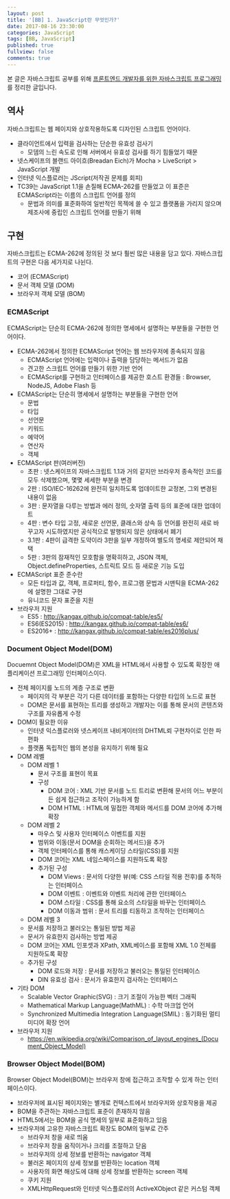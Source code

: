 ```yaml
---
layout: post
title: '[BB] 1. JavaScript란 무엇인가?'
date: 2017-08-16 23:30:00
categories: JavaScript
tags: [BB, JavaScript]
published: true
fullview: false
comments: true
---
```


본 글은 자바스크립트 공부를 위해 [프론트엔드 개발자를 위한 자바스크립트 프로그래밍](http://book.naver.com/bookdb/book_detail.nhn?bid=7204207)를 정리한 글입니다.

## 역사

자바스크립트는 웹 페이지와 상호작용하도록 디자인된 스크립트 언어이다.

* 클라이언트에서 입력을 검사하는 단순한 유효성 검사기
  * 모뎀의 느린 속도로 인해 서버에서 유효성 검사를 하기 힘들었기 때문
* 넷스케이프의 블랜드 아이흐(Breadan Eich)가 Mocha > LiveScript > JavaScript 개발
* 인터넷 익스플로러는 JScript(저작권 문제를 회피)
* TC39는 JavaScript 1.1을 손질해 ECMA-262를 만들었고 이 표준은 ECMAScript라는 이름의 스크립트 언어를 정의
  * 문법과 의미를 표준화하여 일반적인 목젝에 쓸 수 있고 플랫폼을 가리지 않으며 제조사에 중립인 스크립트 언어를 만들기 위해

## 구현

자바스크립트는 ECMA-262에 정의된 것 보다 훨씬 많은 내용을 담고 있다. 자바스크립트의 구현은 다음 세가지로 나뉜다.

* 코어 (ECMAScript)
* 문서 객체 모델 (DOM)
* 브라우저 객체 모델 (BOM)

### ECMAScript

ECMAScript는 단순히 ECMA-262에 정의한 명세에서 설명하는 부분들을 구현한 언어이다.

* ECMA-262에서 정의한 ECMAScript 언어는 웹 브라우저에 종속되지 않음
  * ECMAScript 언어에는 입력이나 출력을 담당하는 메서드가 없음
  * 견고한 스크립트 언어를 만들기 위한 기반 언어
  * ECMAScript를 구현하고 인터페이스를 제공한 호스트 환경들 : Browser, NodeJS, Adobe Flash 등
* ECMAScript는 단순히 명세에서 설명하는 부분들을 구현한 언어
  * 문법
  * 타입
  * 선언문
  * 키워드
  * 예약어
  * 연산자
  * 객체
* ECMAScript 판(여러버전)
  * 초판 : 넷스케이프의 자바스크립트 1.1과 거의 같지만 브라우저 종속적인 코드를 모두 삭제했으며, 몇몇 세세한 부분을 변경
  * 2판 : ISO/IEC-16262에 완전히 일치하도록 업데이트한 교정본, 그외 변경된 내용이 없음
  * 3판 : 문자열을 다루는 방법과 에러 정의, 숫자열 출력 등의 표준에 대한 업데이트
  * 4판 : 변수 타입 고정, 새로운 선언문, 클래스와 상속 등 언어를 완전히 새로 바꾸고자 시도하였지만 공식적으로 발행되지 않은 상태에서 폐기
  * 3.1판 : 4판이 급격한 도약이라 3판을 일부 개정하여 별도의 명세로 제안되어 채택
  * 5판 : 3판의 잠재적인 모호함을 명확히하고, JSON 객체, Object.defineProperties, 스트릭트 모드 등 새로운 기능 도입
* ECMAScript 표준 준수란
  * 모든 타입과 값, 객체, 프로퍼티, 함수, 프로그램 문법과 시맨틱을 ECMA-262에 설명한 그대로 구현
  * 유니코드 문자 표준을 지원
* 브라우저 지원
  * ES5 : http://kangax.github.io/compat-table/es5/
  * ES6(ES2015) : http://kangax.github.io/compat-table/es6/
  * ES2016+ : http://kangax.github.io/compat-table/es2016plus/

### Document Object Model(DOM)

Docuemnt Object Model(DOM)은 XML을 HTML에서 사용할 수 있도록 확장한 애플리케이션 프로그래밍 인터페이스이다.

* 전체 페이지를 노드의 계층 구조로 변환
  * 페이지의 각 부분은 각기 다른 데이터를 포함하는 다양한 타입의 노드로 표현
  * DOM은 문서를 표현하는 트리를 생성하고 개발자는 이를 통해 문서의 콘텐츠와 구조를 자유롭게 수정
* DOM이 필요한 이유
  * 인터넷 익스플로러와 넷스케이프 내비게이터의 DHTML뢰 구현차이로 인한 파편화
  * 플랫폼 독립적인 웹의 본성을 유지하기 위해 필요
* DOM 레벨
  * DOM 레벨 1
    * 문서 구조를 표현이 목표
    * 구성
      * DOM 코어 : XML 기반 문서를 노드 트리로 변환해 문서의 어느 부분이든 쉽게 접근하고 조작이 가능하게 함
      * DOM HTML : HTML에 밀접한 객체와 메서드를 DOM 코어에 추가해 확장
  * DOM 레벨 2
    * 마우스 및 사용자 인터페이스 이벤트를 지원
    * 범위와 이동(문서 DOM을 순회하는 메서드)을 추가
    * 객체 인터페이스를 통해 캐스케이딩 스타일(CSS)를 지원
    * DOM 코어는 XML 네임스페이스를 지원하도록 확장
    * 추가된 구성
      * DOM Views : 문서의 다양한 뷰(예: CSS 스타일 적용 전후)를 추적하는 인터페이스
      * DOM 이벤트 : 이벤트와 이벤트 처리에 관한 인터페이스
      * DOM 스타일 : CSS를 통해 요소의 스타일을 바꾸는 인터페이스
      * DOM 이동과 범위 : 문서 트리를 티동하고 조작하는 인터페이스
  *  DOM 레벨 3
    * 문서를 저장하고 불러오는 통일된 방법 제공
    * 문서가 유효한지 검사하는 방법 제공
    * DOM 코어는 XML 인포셋과 XPath, XML베이스를 포함해 XML 1.0 전체를 지원하도록 확장
    * 추가된 구성
      * DOM 로드와 저장 : 문서를 저장하고 불러오는 통일된 인터페이스
      * DIN 유효성 검사 : 문서가 유효한지 검사하는 인터페이스
* 기타 DOM
  * Scalable Vector Graphic(SVG) : 크기 조절이 가능한 벡터 그래픽
  * Mathematical Markup Language(MathML) : 수학 마크업 언어
  * Synchronized Multimedia Integration Language(SMIL) : 동기화된 멀티미디어 확장 언어
* 브라우저 지원
  * https://en.wikipedia.org/wiki/Comparison_of_layout_engines_(Document_Object_Model)

### Browser Object Model(BOM)

Browser Object Model(BOM)는 브라우저 창에 접근하고 조작할 수 있게 하는 인터페이스이다.

* 브라우저에 표시된 페이지와는 별개로 컨텍스트에서 브라우저와 상호작용을 제공
* BOM을 주관하는 자바스크립트 표준이 존재하지 않음
* HTML5에서는 BOM을 공식 명세의 일부로 표준화하고 있음
* 브라우저에 고유한 자바스크립트 확장도 BOM의 일부로 간주
  * 브라우저 창을 새로 띄움
  * 브라우저 창을 움직이거나 크리를 조절하고 닫음
  * 브라우저의 상세 정보를 반환하는 navigator 객체
  * 불러온 페이지의 상세 정보를 반환하는 location 객체
  * 사용자의 화면 해상도에 대해 상세 정보를 반환하는 screen 객체
  * 쿠키 지원
  * XMLHttpRequest와 인터넷 익스플로러의 ActiveXObject 같은 커스텀 객체
